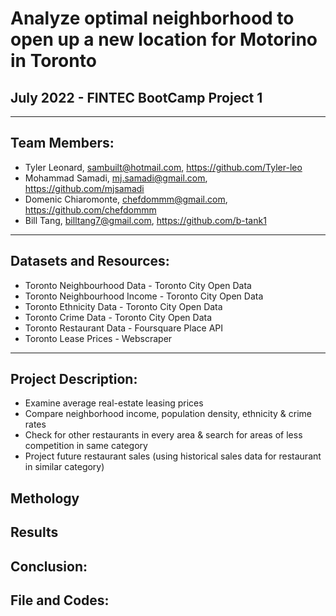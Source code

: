# Analyze optimal neighborhood to open up a new location for Motorino in Toronto
## July 2022 - FINTEC BootCamp Project 1

---
## Team Members:
- Tyler Leonard, sambuilt@hotmail.com, https://github.com/Tyler-leo
- Mohammad Samadi, mj.samadi@gmail.com, https://github.com/mjsamadi
- Domenic Chiaromonte, chefdommm@gmail.com, https://github.com/chefdommm 
- Bill Tang, billtang7@gmail.com, https://github.com/b-tank1

---
## Datasets and Resources:
- Toronto Neighbourhood Data - Toronto City Open Data
- Toronto Neighbourhood Income - Toronto City Open Data
- Toronto Ethnicity Data - Toronto City Open Data
- Toronto Crime Data - Toronto City Open Data
- Toronto Restaurant Data - Foursquare Place API 
- Toronto Lease Prices - Webscraper


---
## Project Description:
- Examine average real-estate leasing prices
- Compare neighborhood income, population density, ethnicity & crime rates
- Check for other restaurants in every area & search for areas of less competition in same category
- Project future restaurant sales (using historical sales data for restaurant in similar category)


## Methology 





## Results





## Conclusion:



## File and Codes:
